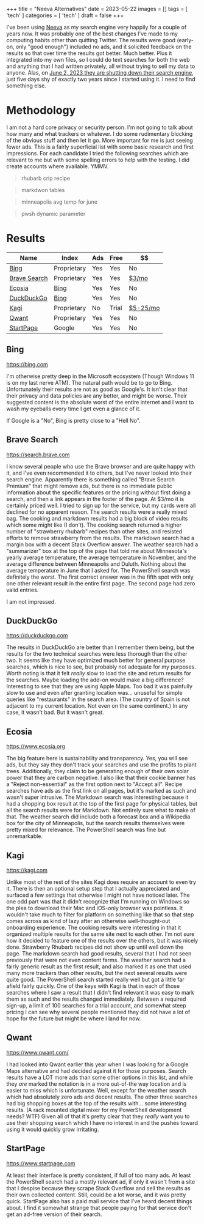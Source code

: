+++
title = "Neeva Alternatives"
date = 2023-05-22
images = []
tags = [ 'tech' ]
categories = [ 'tech' ]
draft = false
+++

I've been using [Neeva](https://neeva.com) as my search engine very happily for a couple of years now. It was probably one of the best changes I've made to my computing habits other than quitting Twitter. The results were good (early-on, only "good enough") included no ads, and it solicited feedback on the results so that over time the results got better. Much better. Plus it integrated into my own files, so I could do text searches for both the web and anything that I had written privately, all without trying to sell my data to anyone. Alas, on [June 2, 2023 they are shutting down their search engine](https://neeva.com/blog/may-announcement), just five days shy of exactly two years since I started using it. I need to find something else.

# Methodology
I am not a hard core privacy or security person. I'm not going to talk about how many and what trackers or whatever. I do some rudimentary blocking of the obvious stuff and then let it go. More important for me is just seeing fewer ads. This is a fairly superficial list with some basic research and first impressions. For each candidate I tried the following searches which are relevant to me but with some spelling errors to help with the testing. I did create accounts where available. YMMV.

> rhubarb crip recipe

> markdwon tables

> minneapolis avg temp for june

> pwsh dynamic parameter

# Results

| Name | Index | Ads | Free | $$ |
| --- | --- | --- | --- | --- |
| [Bing](#bing) | Proprietary | Yes | Yes | No |
| [Brave Search](#brave-search) | Proprietary | Yes | Yes | [$3/mo](https://account.brave.com/?intent=checkout&product=search) |
| [Ecosia](#ecosia) | [Bing](https://www.ethicalconsumer.org/technology/how-ethical-search-engine-ecosia) | Yes | Yes | No |
| [DuckDuckGo](#duckduckgo) | [Bing](https://help.duckduckgo.com/duckduckgo-help-pages/results/sources/) | Yes | Yes | No |
| [Kagi](#kagi) | Proprietary | No | Trial | [$5-25/mo](https://kagi.com/pricing) |
| [Qwant](#qwant) | Proprietary | Yes | Yes | No |
| [StartPage](#startpage) | Google | Yes | Yes | No |

## Bing
https://bing.com

I'm otherwise pretty deep in the Microsoft ecosystem (Though Windows 11 is on my last nerve ATM). The natural path would be to go to Bing. Unfortunately their results are not as good as Google's. It isn't clear that their privacy and data policies are any better, and might be worse. Their suggested content is the absolute worst of the entire internet and I want to wash my eyeballs every time I get even a glance of it.

If Google is a "No", Bing is pretty close to a "Hell No".

## Brave Search
https://search.brave.com

I know several people who use the Brave browser and are quite happy with it, and I've even recommended it to others, but I've never looked into their search engine. Apparently there is something called "Brave Search Premium" that might remove ads, but there is no immediate public information about the specific features or the pricing without first doing a search, and then a link appears in the footer of the page. At $3/mo it is certainly priced well. I tried to sign up for the service, but my cards were all declined for no apparent reason. The search results were a really mixed bag. The cooking and markdown results had a big block of video results which some might like (I don't). The cooking search returned a higher number of "strawberry rhubarb" recipes than other sites, and resisted efforts to remove strawberry from the results. The markdown search had a margin box with a decent Stack Overflow answer. The weather search had a "summarizer" box at the top of the page that told me about Minnesota's yearly average temperature, the average temperature in November, and the average difference between Minneapolis and Duluth. Nothing about the average temperature in June that I asked for. The PowerShell search was definitely the worst. The first correct answer was in the fifth spot with only one other relevant result in the entire first page. The second page had zero valid entries.

I am not impressed.

## DuckDuckGo
https://duckduckgo.com

The results in DuckDuckGo are better than I remember them being, but the results for the two technical searches were less thorough than the other two. It seems like they have optimized much better for general purpose searches, which is nice to see, but probably not adequate for my purposes. Worth noting is that it felt _really_ slow to load the site and return results for the searches. Maybe loading the add-on would make a big difference? Interesting to see that they are using Apple Maps. Too bad it was painfully slow to use and even after granting location was... unuseful for simple queries like "restaurants" in the search area. (The country of Spain is not adjacent to my current location. Not even on the same continent.) In any case, it wasn't bad. But it wasn't great.

## Ecosia
https://www.ecosia.org

The big feature here is sustainability and transparency. Yes, you will see ads, but they say they don't track your searches and use the profits to plant trees. Additionally, they claim to be generating enough of their own solar power that they are carbon negative. I also like that their cookie banner has a "Reject non-essential" as the first option next to "Accept all". Recipe searches have ads as the first link on all pages, but it's marked as such and wasn't super intrusive. The Markdown search was interesting because it had a shopping box result at the top of the first page for physical tables, but all the search results were for Markdown. Not entirely sure what to make of that. The weather search did include both a forecast box and a Wikipedia box for the city of Minneapolis, but the search results themselves were pretty mixed for relevance. The PowerShell search was fine but unremarkable.

## Kagi
https://kagi.com

Unlike most of the rest of the sites Kagi does require an account to even try it. There is then an optional setup step that I actually appreciated and surfaced a few settings that otherwise I might not have noticed later. The one odd part was that it didn't recognize that I'm running on Windows so the plea to download their Mac and iOS-only browser was pointless. It wouldn't take much to filter for platform on something like that so that step comes across as kind of lazy after an otherwise well-thought-out onboarding experience. The cooking results were interesting in that it organized multiple results for the same site next to each other. I'm not sure how it decided to feature one of the results over the others, but it was nicely done. Strawberry Rhubarb recipes did not show up until well down the page. The markdown search had good results, several that I had not seen previously that were not even content farms. The weather search had a fairly generic result as the first result, and also marked it as one that used many more trackers than other results, but the next several results were quite good. The PowerShell search started really well but got a little far afield fairly quickly. One of the keys with Kagi is that in each of those searches where I saw a result that I didn't find relevant it was easy to mark them as such and the results changed immediately. Between a required sign-up, a limit of 100 searches for a trial account, and somewhat steep pricing I can see why several people mentioned they did not have a lot of hope for the future but might be where I land for now.

## Qwant
https://www.qwant.com/

I had looked into Qwant earlier this year when I was looking for a Google Maps alternative and had decided against it for those purposes. Search results have a LOT more ads than some other options in this list, and while they _are_ marked the notation is in a more out-of-the way location and is easier to miss which is unfortunate. Well, except for the weather search which had absolutely zero ads and decent results. The other three searches had big shopping boxes at the top of the results with... some interesting results. (A rack mounted digital mixer for my PowerShell development needs? WTF) Given all of that it's pretty clear that they _really_ want you to use their shopping search which I have no interest in and the pushes toward using it would quickly grow irritating.

## StartPage
https://www.startpage.com

At least their interface is pretty consistent, if full of too many ads. At least the PowerShell search had a mostly relevant ad, if only it wasn't from a site that I despise because they scrape Stack Overflow and sell the results as their own collected content. Still, could be a lot worse, and it was pretty quick. StartPage also has a paid mail service that I've heard decent things about. I find it somewhat strange that people paying for that service don't get an ad-free version of their search.
